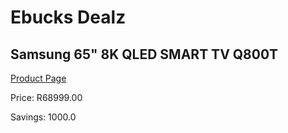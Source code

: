 
# Ebucks Dealz
## Samsung 65" 8K QLED SMART TV Q800T
[Product Page](https://www.ebucks.com/web/shop/productSelected.do?prodId=1040094465&catId=363628796)

Price: R68999.00

Savings: 1000.0


	